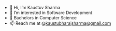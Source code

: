 - 👋 Hi, I’m Kaustuv Sharma
- 👀 I’m interested in Software Development
- 🌱 Bachelors in Computer Science 
- 📫 Reach me at @kaustubharajsharma@gmail.com

<!---
kaustuvsharma7/kaustuvsharma7 is a ✨ special ✨ repository because its `README.md` (this file) appears on your GitHub profile.
You can click the Preview link to take a look at your changes.
--->
